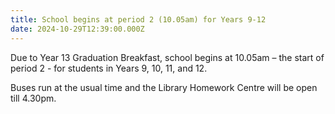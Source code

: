 ```yaml
---
title: School begins at period 2 (10.05am) for Years 9-12
date: 2024-10-29T12:39:00.000Z
---
```

Due to Year 13 Graduation Breakfast, school begins at 10.05am – the start of period 2 - for students in Years 9, 10, 11, and 12.

Buses run at the usual time and the Library Homework Centre will be open till 4.30pm. 
